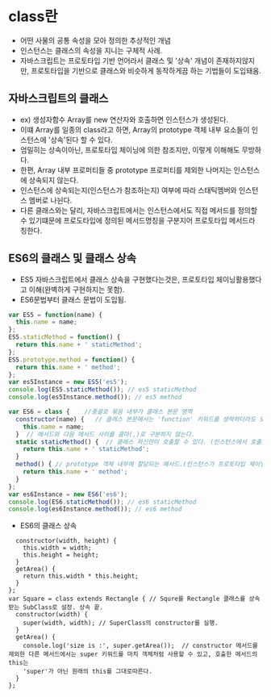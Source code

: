 # class란
- 어떤 사물의 공통 속성을 모아 정의한 추상적인 개념
- 인스턴스는 클래스의 속성을 지니는 구체적 사례.
- 자바스크립트는 프로토타입 기반 언어라서 클래스 및 '상속' 개념이 존재하지않지만, 프로토타입을 기반으로 클래스와 비슷하게 동작하게끔 하는 기법들이 도입돼옴.



## 자바스크립트의 클래스
- ex) 생성자함수 Array를 new 연산자와 호출하면 인스턴스가 생성된다.
- 이떄 Array를 일종의 class라고 하면, Array의 prototype 객체 내부 요소들이 인스턴스에 '상속'된다 할 수 있다.
- 엄밀히는 상속이아닌, 프로토타입 체이닝에 의한 참조지만, 이렇게 이해해도 무방하다.
- 한편, Array 내부 프로퍼티들 중 prototype 프로퍼티를 제외한 나머지는 인스턴스에 상속되지 않는다.
- 인스턴스에 상속되는지(인스턴스가 참조하는지) 여부에 따라 스태틱멤버와 인스턴스 멤버로 나뉜다.
- 다른 클래스와는 달리, 자바스크립트에서는 인스턴스에서도 직접 메서드를 정의할 수 있기떄문에 프로도타입에 정의된 메서드명칭을 구분지어 프로토타입 메서드라 칭한다.



## ES6의 클래스 및 클래스 상속
- ES5 자바스크립트에서 클래스 상속을 구현했다는것은, 프로토타입 체이닝활용했다고 이해(완벽하게 구현하지는 못함).
- ES6문법부터 클래스 문법이 도입됨.
```js
var ES5 = function(name) {
  this.name = name;
};
ES5.staticMethod = function() {
  return this.name + ' staticMethod';
};
ES5.prototype.method = function() {
  return this.name + ' method';
};
var es5Instance = new ES5('es5');
console.log(ES5.staticMethod()); // es5 staticMethod
console.log(es5Instance.method()); // es5 method

var ES6 = class {    //중괄호 묶음 내부가 클래스 본문 영역
  constructor(name) {   // 클래스 본문에서는 'function' 키워드를 생략하더라도 모두 메서드로 인식.
    this.name = name;     
  }  // 메서드와 다음 메서드 사이를 콤마(,)로 구분하지 않는다.
  static staticMethod() {  // 클래스 자신만이 호출할 수 있다. (인스턴스에서 호출불가)
    return this.name + ' staticMethod';
  }
  method() { // prototype 객체 내부에 할당되는 메서드.(인스턴스가 프로토타입 체이닝을통해 자신의 것처럼 호출할 수 있는 메서드)
    return this.name + ' method';
  }
};
var es6Instance = new ES6('es6');
console.log(ES6.staticMethod()); // es6 staticMethod
console.log(es6Instance.method()); // es6 method
```

- ES6의 클래스 상속
```var Rectangle = class {
  constructor(width, height) {
    this.width = width;
    this.height = height;
  }
  getArea() {
    return this.width * this.height;
  }
};
var Square = class extends Rectangle { // Squre를 Rectangle 클래스를 상속받는 SubClass로 설정. 상속 끝.
  constructor(width) {
    super(width, width); // SuperClass의 constructor를 실행.
  }
  getArea() {
    console.log('size is :', super.getArea());  // constructor 메서드를 제외한 다른 메서드에서는 super 키워드를 마치 객체처럼 사용할 수 있고, 호출한 메서드의 this는 
    'super'가 아닌 원래의 this를 그대로따른다.
  }
};
```


